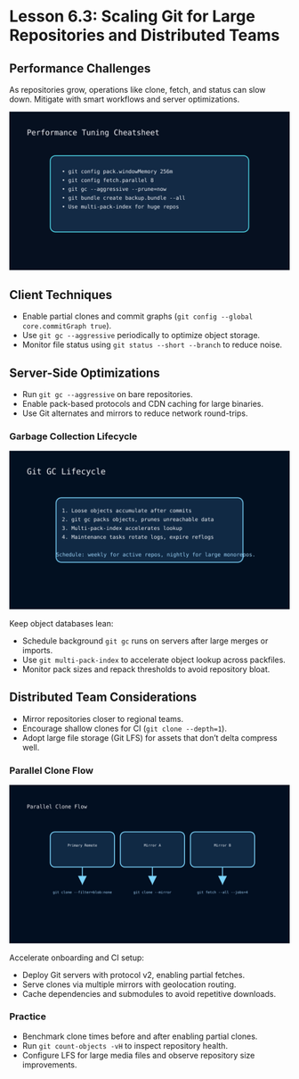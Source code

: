 # Lesson 6.3: Scaling Git for Large Repositories and Distributed Teams

## Performance Challenges

As repositories grow, operations like clone, fetch, and status can slow down. Mitigate with smart workflows and server optimizations.

![Performance Tuning](../../../../resources/git/git_performance_tuning.svg)

## Client Techniques

- Enable partial clones and commit graphs (`git config --global core.commitGraph true`).
- Use `git gc --aggressive` periodically to optimize object storage.
- Monitor file status using `git status --short --branch` to reduce noise.

## Server-Side Optimizations

- Run `git gc --aggressive` on bare repositories.
- Enable pack-based protocols and CDN caching for large binaries.
- Use Git alternates and mirrors to reduce network round-trips.

### Garbage Collection Lifecycle

![Git GC Lifecycle](../../../../resources/git/git_gc_lifecycle.svg)

Keep object databases lean:

- Schedule background `git gc` runs on servers after large merges or imports.
- Use `git multi-pack-index` to accelerate object lookup across packfiles.
- Monitor pack sizes and repack thresholds to avoid repository bloat.

## Distributed Team Considerations

- Mirror repositories closer to regional teams.
- Encourage shallow clones for CI (`git clone --depth=1`).
- Adopt large file storage (Git LFS) for assets that don’t delta compress well.

### Parallel Clone Flow

![Parallel Clone Flow](../../../../resources/git/git_parallel_clone.svg)

Accelerate onboarding and CI setup:

- Deploy Git servers with protocol v2, enabling partial fetches.
- Serve clones via multiple mirrors with geolocation routing.
- Cache dependencies and submodules to avoid repetitive downloads.

### Practice

- Benchmark clone times before and after enabling partial clones.
- Run `git count-objects -vH` to inspect repository health.
- Configure LFS for large media files and observe repository size improvements.
